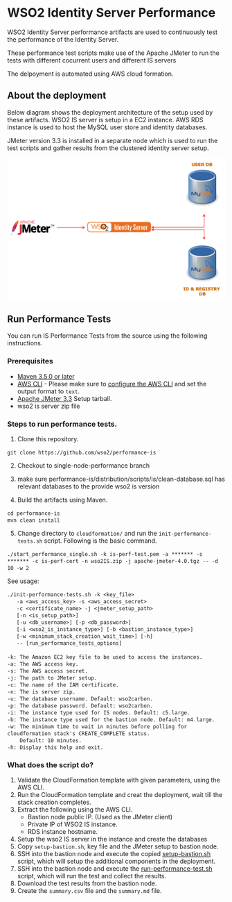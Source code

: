 # WSO2 Identity Server Performance

WSO2 Identity Server performance artifacts are used to continuously test the performance of the Identity Server.

These performance test scripts make use of the Apache JMeter to run the tests with different cocurrent users and different IS servers

The delpoyment is automated using AWS cloud formation. 

## About the deployment

Below diagram shows the deployment architecture of the setup used by these artifacts. WSO2 IS server is setup in a EC2 instance. AWS RDS instance is used to host the MySQL user store and identity databases.

JMeter version 3.3 is installed in a separate node which is used to run the test scripts and gather results from the clustered identity server setup.

![Deployment Diagram](images/singlenode-deployment.png)

## Run Performance Tests

You can run IS Performance Tests from the source using the following instructions.

### Prerequisites

* [Maven 3.5.0 or later](https://maven.apache.org/download.cgi)
* [AWS CLI](https://aws.amazon.com/cli/) - Please make sure to [configure the AWS CLI](https://docs.aws.amazon.com/cli/latest/userguide/cli-chap-getting-started.html) and set the output format to `text`.
* [Apache JMeter 3.3](https://jmeter.apache.org/) Setup tarball.
* wso2 is server zip file

### Steps to run performance tests.

1. Clone this repository.

```
git clone https://github.com/wso2/performance-is
```
2. Checkout to single-node-performance branch

3. make sure performance-is/distribution/scripts/is/clean-database.sql has relevant databases to the provide wso2 is version

4. Build the artifacts using Maven.
```
cd performance-is
mvn clean install
```

5. Change directory to `cloudformation/` and run the `init-performance-tests.sh` script. Following is the basic command.
```
./start_performance_single.sh -k is-perf-test.pem -a ******* -s ******* -c is-perf-cert -n wso2IS.zip -j apache-jmeter-4.0.tgz -- -d 10 -w 2
```

See usage:

```
./init-performance-tests.sh -k <key_file> 
   -a <aws_access_key> -s <aws_access_secret>
   -c <certificate_name> -j <jmeter_setup_path>
   [-n <is_setup_path>]
   [-u <db_username>] [-p <db_password>]
   [-i <wso2_is_instance_type>] [-b <bastion_instance_type>]
   [-w <minimum_stack_creation_wait_time>] [-h]
   -- [run_performance_tests_options]

-k: The Amazon EC2 key file to be used to access the instances.
-a: The AWS access key.
-s: The AWS access secret.
-j: The path to JMeter setup.
-c: The name of the IAM certificate.
-n: The is server zip.
-u: The database username. Default: wso2carbon.
-p: The database password. Default: wso2carbon.
-i: The instance type used for IS nodes. Default: c5.large.
-b: The instance type used for the bastion node. Default: m4.large.
-w: The minimum time to wait in minutes before polling for cloudformation stack's CREATE_COMPLETE status.
    Default: 10 minutes.
-h: Display this help and exit.
```

### What does the script do?
1. Validate the CloudFormation template with given parameters, using the AWS CLI.
2. Run the CloudFormation template and creat the deployment, wait till the stack creation completes.
3. Extract the following using the AWS CLI.
   * Bastion node public IP. (Used as the JMeter client)
   * Private IP of WSO2 IS instance.
   * RDS instance hostname.
4. Setup the wso2 IS server in the instance and create the databases
5. Copy `setup-bastion.sh`, key file and the JMeter setup to bastion node.
6. SSH into the bastion node and execute the copied [setup-bastion.sh](distribution/scripts/setup) script, which will setup the additional components in the deployment.
7. SSH into the bastion node and execute the [run-performance-test.sh](distribution/scripts/jmeter) script, which will run the test and collect the results.
8. Download the test results from the bastion node.
9. Create the `summary.csv` file and the `summary.md` file. 

